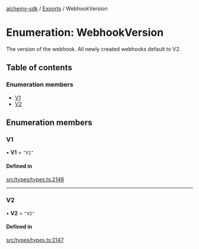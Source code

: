 [alchemy-sdk](../README.md) / [Exports](../modules.md) / WebhookVersion

# Enumeration: WebhookVersion

The version of the webhook. All newly created webhooks default to V2.

## Table of contents

### Enumeration members

- [V1](WebhookVersion.md#v1)
- [V2](WebhookVersion.md#v2)

## Enumeration members

### V1

• **V1** = `"V1"`

#### Defined in

[src/types/types.ts:2146](https://github.com/alchemyplatform/alchemy-sdk-js/blob/85196e8/src/types/types.ts#L2146)

___

### V2

• **V2** = `"V2"`

#### Defined in

[src/types/types.ts:2147](https://github.com/alchemyplatform/alchemy-sdk-js/blob/85196e8/src/types/types.ts#L2147)
